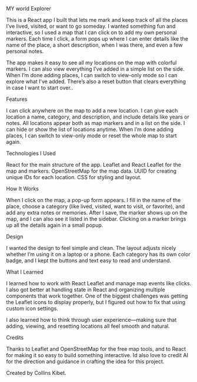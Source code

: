 MY world Explorer

This is a React app I built that lets me mark and keep track of all the places I’ve lived, visited, or want to go someday. I wanted something fun and interactive, so I used a map that I can click on to add my own personal markers. Each time I click, a form pops up where I can enter details like the name of the place, a short description, when I was there, and even a few personal notes.

The app makes it easy to see all my locations on the map with colorful markers. I can also view everything I’ve added in a simple list on the side. When I’m done adding places, I can switch to view-only mode so I can explore what I’ve added. There’s also a reset button that clears everything in case I want to start over..

Features

I can click anywhere on the map to add a new location.
I can give each location a name, category, and description, and include details like years or notes.
All locations appear both as map markers and in a list on the side.
I can hide or show the list of locations anytime.
When I’m done adding places, I can switch to view-only mode or reset the whole map to start again.

Technologies I Used

React for the main structure of the app.
Leaflet and React Leaflet for the map and markers.
OpenStreetMap for the map data.
UUID for creating unique IDs for each location.
CSS for styling and layout.

How It Works

When I click on the map, a pop-up form appears. I fill in the name of the place, choose a category (like lived, visited, want to visit, or favorite), and add any extra notes or memories. After I save, the marker shows up on the map, and I can also see it listed in the sidebar. Clicking on a marker brings up all the details again in a small popup.

Design

I wanted the design to feel simple and clean. The layout adjusts nicely whether I’m using it on a laptop or a phone. Each category has its own color badge, and I kept the buttons and text easy to read and understand.

What I Learned

I learned how to work with React Leaflet and manage map events like clicks. I also got better at handling state in React and organizing multiple components that work together. One of the biggest challenges was getting the Leaflet icons to display properly, but I figured out how to fix that using custom icon settings.

I also learned how to think through user experience—making sure that adding, viewing, and resetting locations all feel smooth and natural.

Credits

Thanks to Leaflet and OpenStreetMap for the free map tools, and to React for making it so easy to build something interactive.
Id also love to credit AI for the direction and guidance in crafting the idea for this project. 

Created by Collins Kibet.